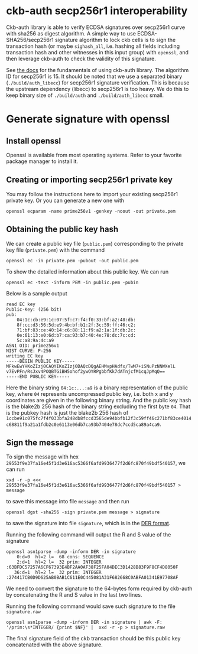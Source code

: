 # ckb-auth secp256r1 interoperability
Ckb-auth library is able to verify ECDSA signatures over secp256r1 curve with sha256 as digest algorithm.
A simple way to use ECDSA-SHA256/secp256r1 signature algorithm to lock ckb cells
is to sign the transaction hash (or maybe `sighash_all`, i.e. hashing all fields 
including transaction hash and other witnesses in this input group)
with `openssl`, and then leverage ckb-auth to check the validity of this signature.

See [the docs](./auth.md) for the fundamentals of using ckb-auth library.
The algorithm ID for secp256r1 is 15. It should be noted that we use
a separated binary (`./build/auth_libecc`) for secp256r1 signature verification.
This is because the upstream dependency (libecc) to secp256r1 is too heavy.
We do this to keep binary size of `./build/auth` and `./build/auth_libecc` small.

# Generate signature with openssl

## Install openssl
Openssl is available from most operating systems. Refer to your favorite package manager to install it.

## Creating or importing secp256r1 private key
You may follow the instructions here to import your existing secp256r1 private key.
Or you can generate a new one with 
```
openssl ecparam -name prime256v1 -genkey -noout -out private.pem
```
 

## Obtaining the public key hash
We can create a public key file (`public.pem`) corresponding to the private key file (`private.pem`) with the command
```
openssl ec -in private.pem -pubout -out public.pem
```

To show the detailed information about this public key. We can run
```
openssl ec -text -inform PEM -in public.pem -pubin
```

Below is a sample output

```
read EC key
Public-Key: (256 bit)
pub:
    04:1c:cb:e9:1c:07:5f:c7:f4:f0:33:bf:a2:48:db:
    8f:cc:d3:56:5d:e9:4b:bf:b1:2f:3c:59:ff:46:c2:
    71:bf:83:ce:40:14:c6:88:11:f9:a2:1a:1f:db:2c:
    0e:61:13:e0:6d:b7:ca:93:b7:40:4e:78:dc:7c:cd:
    5c:a8:9a:4c:a9
ASN1 OID: prime256v1
NIST CURVE: P-256
writing EC key
-----BEGIN PUBLIC KEY-----
MFkwEwYHKoZIzj0CAQYIKoZIzj0DAQcDQgAEHMvpHAdfx/TwM7+iSNuPzNNWXelL
v7EvPFn/RsJxv4POQBTGiBH5ohof2ywOYRPgbbfKk7dATnjcfM1cqJpMqQ==
-----END PUBLIC KEY-----
```

Here the binary string `04:1c:...:a9` is a binary representation of the public key, where `04` represents uncompressed public key,
i.e. both x and y coordinates are given in the following binary string.
And the public key hash is the blake2b 256 hash of the binary string excluding the first byte `04`.
That is the pubkey hash is just the blake2b 256 hash of `1ccbe91c075fc7f4f033bfa248db8fccd3565de94bbfb12f3c59ff46c271bf83ce4014c68811f9a21a1fdb2c0e6113e06db7ca93b7404e78dc7ccd5ca89a4ca9`.

## Sign the message
To sign the message with hex `29553f9e37fa16e45f1d3e616ac5366f6afd9936477f2d6fc870f49bdf540157`, we can run

```
xxd -r -p <<< 29553f9e37fa16e45f1d3e616ac5366f6afd9936477f2d6fc870f49bdf540157 > message
```
to save this message into file `message` and then run

```
openssl dgst -sha256 -sign private.pem message > signature
```
to save the signature into file `signature`, which is in the [DER format](https://wiki.openssl.org/index.php/DER).

Running the following command will output the R and S value of the signature
```
openssl asn1parse -dump -inform DER -in signature
    0:d=0  hl=2 l=  68 cons: SEQUENCE          
    2:d=1  hl=2 l=  32 prim: INTEGER           :63BFDC57257A6CF67393E4BF2AA0AF38F25FA04DEC3D1428B83F9F8CF4D8050F
   36:d=1  hl=2 l=  32 prim: INTEGER           :274417CB0D9D625AB0BAB1C611E0C445081A31F682668C0ABFA01341E97708AF
```

We need to convert the signature to the 64-bytes form required by ckb-auth
by concatenating the R and S value in the last two lines.

Running the following command would save such signature to the file `signature.raw`

```
openssl asn1parse -dump -inform DER -in signature | awk -F: '/prim:\s*INTEGER/ {print $NF}' |  xxd -r -p > signature.raw
```

The final signature field of the ckb transaction should be this public key concatenated with the above signature.
